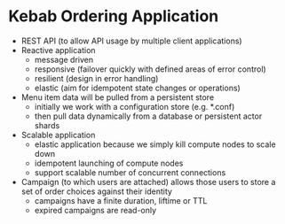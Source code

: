 Kebab Ordering Application
==========================

* REST API (to allow API usage by multiple client applications)
* Reactive application
  * message driven
  * responsive (failover quickly with defined areas of error control)
  * resilient (design in error handling)
  * elastic (aim for idempotent state changes or operations)
* Menu item data will be pulled from a persistent store
  * initially we work with a configuration store (e.g. *.conf)
  * then pull data dynamically from a database or persistent actor shards
* Scalable application
  * elastic application because we simply kill compute nodes to scale down
  * idempotent launching of compute nodes
  * support scalable number of concurrent connections
* Campaign (to which users are attached) allows those users to store a set of order choices against their identity
  * campaigns have a finite duration, liftime or TTL
  * expired campaigns are read-only
